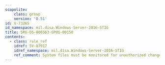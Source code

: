 ```yaml
---
scapolite:
    class: group
    version: '0.51'
id: V-73265
id_namespace: mil.disa.Windows-Server-2016-STIG
title: SRG-OS-000363-GPOS-00150
contents:
  - class: rule_ref
    idref: SV-87917
    idref_namespace: mil.disa.Windows-Server-2016-STIG
    ref_comment: System files must be monitored for unauthorized changes.
---
```


